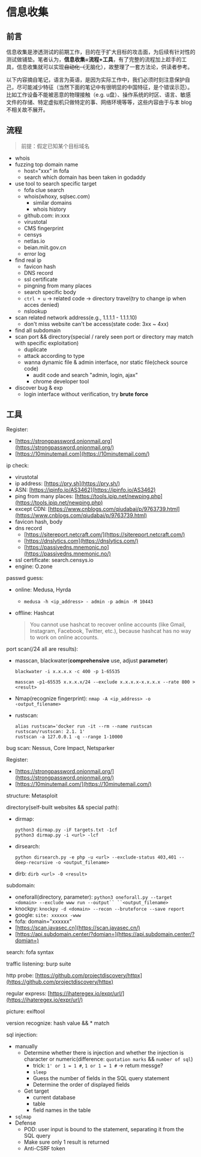 # 信息收集

## 前言

信息收集是渗透测试的前期工作，目的在于扩大目标的攻击面，为后续有针对性的测试做铺垫。笔者认为，**信息收集=流程+工具**，有了完整的流程加上趁手的工具，信息收集就可以实现~~自动化（~~无脑化），故整理了一套方法论，供读者参考。

以下内容摘自笔记，语言为英语，是因为实际工作中，我们必须时刻注意保护自己，尽可能减少特征（当然下面的笔记中有很明显的中国特征，是个错误示范）。比如工作设备不能被恶意的物理接触（e.g. u盘）、操作系统的时区、语言、敏感文件的存储、特定虚拟机只做特定的事、网络环境等等，这些内容由于与本 blog 不相关故不展开。

## 流程

> 前提：假定已知某个目标域名

* whois
* fuzzing top domain name
  * host="xxx" in fofa
  * search which domain has been taken in godaddy
* use tool to search specific target
  * fofa clue search
  * whois(whoxy, sqlsec.com)
    * similar domains
    * whois history
  * github.com: in:xxx
  * virustotal
  * CMS fingerprint
  * censys
  * netlas.io
  * beian.miit.gov.cn
  * error log
* find real ip
  * favicon hash
  * DNS record
  * ssl certificate
  * pingning from many places
  * search specific body
  * `ctrl + u` → related code → directory travel(try to change ip when acces denied)
  * nslookup
* scan related network address(e.g., 1.1.1.1 - 1.1.1.10)
  * don't miss website can't be access(state code: 3xx \~ 4xx)
* find all subdomain
* scan port && directory(special / rarely seen port or directory may match with specific exploitation)
  * duplicate
  * attack according to type
  * wanna dynamic file & admin interface, nor static file(check source code)
    * audit code and search "admin, login, ajax"
    * chrome developer tool
* discover bug & exp
  * login interface without verification, try **brute force**

## 工具

Register:

* [https://strongpassword.onionmail.org](https://strongpassword.onionmail.org/)
* [https://10minutemail.com](https://10minutemail.com/)

ip check:

* virustotal
* ip address: [https://pry.sh](https://pry.sh/)
* ASN: [https://ipinfo.io/AS3462](https://ipinfo.io/AS3462)
* ping from many places: [https://tools.ipip.net/newping.php](https://tools.ipip.net/newping.php)
* except CDN: [https://www.cnblogs.com/qiudabai/p/9763739.html](https://www.cnblogs.com/qiudabai/p/9763739.html)
* favicon hash, body
* dns record
  * [https://sitereport.netcraft.com/](https://sitereport.netcraft.com/)
  * [https://dnslytics.com](https://dnslytics.com/)
  * [https://passivedns.mnemonic.no](https://passivedns.mnemonic.no/)
* ssl certificate: search.censys.io
* engine: O.zone

passwd guess:

* online: Medusa, Hyrda
  * `medusa -h <ip_address> - admin -p admin -M 10443`
*   offline: Hashcat

    > You cannot use hashcat to recover online accounts (like Gmail, Instagram, Facebook, Twitter, etc.), because hashcat has no way to work on online accounts.

port scan(/24 all are results):

*   masscan, blackwater(**comprehensive** use, adjust **parameter**)

    ```
    blackwater -i x.x.x.x -c 400 -р 1-65535
    ​
    masscan -p1-65535 x.x.x.x/24 --exclude x.x.x.x-x.x.x.x --rate 800 > <result>
    ```
* Nmap(recognize fingerprint): `nmap -A <ip_address> -o ‹output_filename>`
*   rustscan:

    ```
    alias rustscan='docker run -it --rm --name rustscan rustscan/rustscan: 2.1. 1'
    rustscan -a 127.0.0.1 -q --range 1-10000
    ```

bug scan: Nessus, Core Impact, Netsparker

Register:

* [https://strongpassword.onionmail.org/](https://strongpassword.onionmail.org/)
* [https://10minutemail.com/](https://10minutemail.com/)

structure: Metasploit

directory(self-built websites && special path):

*   dirmap:

    ```
    python3 dirmap.py -iF targets.txt -1cf
    python3 dirmap.py -i <url> -lcf
    ```
*   dirsearch:

    ```
    python dirsearch.py -e php -u <url> --exclude-status 403,401 --deep-recursive -o <output_filename>
    ```
* dirb: `dirb <url> -0 <result>`

subdomain:

* oneforall(directory, parameter): `python3 oneforall.py --target <domain> --exclude www run --output`` ``<output_filename>`
* knockpy: `knockpy -d <domain> --recon --bruteforce --save report`
* google: `site: xxxxxx -www`
* fofa: domain="xxxxxx"
* [https://scan.javasec.cn](https://scan.javasec.cn/)
* [https://api.subdomain.center/?domian=](https://api.subdomain.center/?domian=)

search: fofa syntax

traffic listening: burp suite

http probe: [https://github.com/projectdiscovery/httpx](https://github.com/projectdiscovery/httpx)

regular express: [https://ihateregex.io/expr/url/](https://ihateregex.io/expr/url/)

picture: exiftool

version recognize: hash value && \* match

sql injection:

* manually
  * Determine whether there is injection and whether the injection is character or numeric(difference: `quotation marks` && `number of sql`)
    * trick: `1' or 1 = 1 #`, `1 or 1 = 1 #` → retum messge?
    * `sleep`
    * Guess the number of fields in the SQL query statement
    * Determine the order of displayed fields
  * Get target
    * current database
    * table
    * field names in the table
* `sqlmap`
* Defense
  * POD: user input is bound to the statement, separating it from the SQL query
  * Make sure only 1 result is returned
  * Anti-CSRF token
